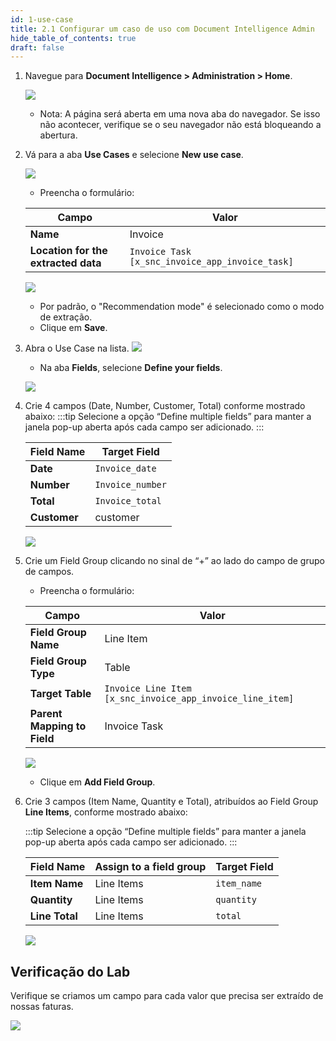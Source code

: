 ```yaml
---
id: 1-use-case
title: 2.1 Configurar um caso de uso com Document Intelligence Admin
hide_table_of_contents: true
draft: false
---
```


1. Navegue para **Document Intelligence > Administration > Home**.

    ![](../images/2024-08-23-14-19-42.png)

   - Nota: A página será aberta em uma nova aba do navegador. Se isso não acontecer, verifique se o seu navegador não está bloqueando a abertura.
2. Vá para a aba **Use Cases** e selecione **New use case**.

    ![](../images/2024-08-23-14-20-56.png)   

   - Preencha o formulário:

    | Campo                        | Valor                                      |
    |------------------------------|--------------------------------------------|
    | **Name**                     | Invoice                                    |
    | **Location for the extracted data** | `Invoice Task [x_snc_invoice_app_invoice_task]` |

    ![](../images/2024-08-23-14-21-25.png)

   - Por padrão, o "Recommendation mode" é selecionado como o modo de extração.
   - Clique em **Save**.

3. Abra o Use Case na lista.
    ![](../images/2024-08-23-14-21-49.png)
    - Na aba **Fields**, selecione **Define your fields**.

    ![](../images/2024-08-23-14-22-02.png)

1. Crie 4 campos (Date, Number, Customer, Total) conforme mostrado abaixo:
    :::tip
    Selecione a opção “Define multiple fields” para manter a janela pop-up aberta após cada campo ser adicionado.
    :::
   
    | Field Name  | Target Field  |
    |-------------|---------------|
    | **Date**    | `Invoice_date`|
    | **Number**  | `Invoice_number`|
    | **Total**   | `Invoice_total`|
    | **Customer**| customer      |

    ![](../images/2024-08-23-14-22-51.png)

2. Crie um Field Group clicando no sinal de “+” ao lado do campo de grupo de campos.
     - Preencha o formulário:

    | Campo              | Valor                                      |
    |--------------------|--------------------------------------------|
    | **Field Group Name** | Line Item                                |
    | **Field Group Type** | Table                                    |
    | **Target Table**    | `Invoice Line Item [x_snc_invoice_app_invoice_line_item]`|
    | **Parent Mapping to Field** | Invoice Task                    |

    ![](../images/2024-08-23-14-24-03.png)

     - Clique em **Add Field Group**.

3. Crie 3 campos (Item Name, Quantity e Total), atribuídos ao Field Group **Line Items**, conforme mostrado abaixo:

    :::tip
    Selecione a opção “Define multiple fields” para manter a janela pop-up aberta após cada campo ser adicionado.
    :::
   
    | Field Name  | Assign to a field group | Target Field |
    |-------------|-------------------------|--------------|
    | **Item Name** | Line Items            | `item_name`  |
    | **Quantity**  | Line Items            | `quantity`   |
    | **Line Total**| Line Items            | `total`      |

    ![](../images/2024-08-23-14-26-14.png)

## Verificação do Lab

Verifique se criamos um campo para cada valor que precisa ser extraído de nossas faturas.

![](../images/2024-08-23-14-32-27.png)
